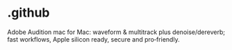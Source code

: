 # .github
Adobe Audition mac for Mac: waveform &amp; multitrack plus denoise/dereverb; fast workflows, Apple silicon ready, secure and pro‑friendly.

